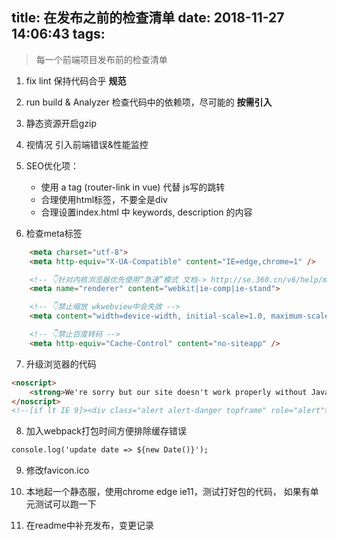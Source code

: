 title: 在发布之前的检查清单
date: 2018-11-27 14:06:43
tags:
---

> 每一个前端项目发布前的检查清单

1. fix lint 保持代码合乎 **规范**
2. run build & Analyzer 检查代码中的依赖项，尽可能的 **按需引入**
3. 静态资源开启gzip
4. 视情况 引入前端错误&性能监控
5. SEO优化项：
    - 使用 a tag (router-link in vue) 代替 js写的跳转
    - 合理使用html标签，不要全是div
    - 合理设置index.html 中 keywords, description 的内容

6. 检查meta标签
```html
    <meta charset="utf-8">
    <meta http-equiv="X-UA-Compatible" content="IE=edge,chrome=1" />

    <!-- 👇针对内核浏览器优先使用“急速”模式 文档-> http://se.360.cn/v6/help/meta.html -->
    <meta name="renderer" content="webkit|ie-comp|ie-stand">

    <!-- 👇禁止缩放 wkwebview中会失效 -->
    <meta content="width=device-width, initial-scale=1.0, maximum-scale=1.0, user-scalable=0;" name="viewport" />

    <!-- 👇禁止百度转码 -->
    <meta http-equiv="Cache-Control" content="no-siteapp" />
```
7. 升级浏览器的代码

```html
<noscript>
    <strong>We're sorry but our site doesn't work properly without JavaScript enabled. Please enable it to continue.</strong>
</noscript>
<!--[if lt IE 9]><div class="alert alert-danger topframe" role="alert">你的浏览器实在<strong>太太太太太太旧了</strong>，放学别走，升级完浏览器再说 <a target="_blank" class="alert-link" href="http://browsehappy.com">立即升级</a></div><![endif]-->
```

8. 加入webpack打包时间方便排除缓存错误

```html
console.log('update date => ${new Date()}');
```

9. 修改favicon.ico

10. 本地起一个静态服，使用chrome edge ie11，测试打好包的代码， 如果有单元测试可以跑一下

11. 在readme中补充发布，变更记录
